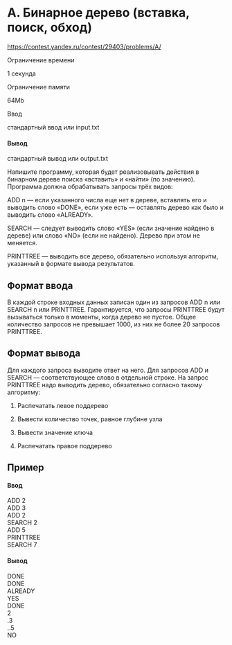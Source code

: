 # A. Бинарное дерево (вставка, поиск, обход)
https://contest.yandex.ru/contest/29403/problems/A/

Ограничение времени

1 секунда

Ограничение памяти

64Mb

Ввод

стандартный ввод или input.txt

#### Вывод

стандартный вывод или output.txt

Напишите программу, которая будет реализовывать действия в бинарном дереве поиска «вставить» и «найти» (по значению). Программа должна обрабатывать запросы трёх видов:

ADD n — если указанного числа еще нет в дереве, вставлять его и выводить слово «DONE», если уже есть — оставлять дерево как было и выводить слово «ALREADY».

SEARCH — следует выводить слово «YES» (если значение найдено в дереве) или слово «NO» (если не найдено). Дерево при этом не меняется.

PRINTTREE — выводить все дерево, обязательно используя алгоритм, указанный в формате вывода результатов.

## Формат ввода

В каждой строке входных данных записан один из запросов ADD n или SEARCH n или PRINTTREE. Гарантируется, что запросы PRINTTREE будут вызываться только в моменты, когда дерево не пустое. Общее количество запросов не превышает 1000, из них не более 20 запросов PRINTTREE.

## Формат вывода

Для каждого запроса выводите ответ на него. Для запросов ADD и SEARCH — соответствующее слово в отдельной строке. На запрос PRINTTREE надо выводить дерево, обязательно согласно такому алгоритму:

1) Распечатать левое поддерево

2) Вывести количество точек, равное глубине узла

3) Вывести значение ключа

4) Распечатать правое поддерево

## Пример

#### Ввод
ADD 2\
ADD 3\
ADD 2\
SEARCH 2\
ADD 5\
PRINTTREE\
SEARCH 7
#### Вывод
DONE\
DONE\
ALREADY\
YES\
DONE\
2\
.3\
..5\
NO